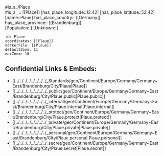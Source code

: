 ﻿---
location: [50.76,10.93] 
mapzoom: [7,12] 
mapmarker: city 
type: City
tags:
- geo/City


SpocWebEntityId: 33405
isDeleted: false
confidential: public

---
#is_a_/Place  
#is_a_ :: [[Place]] 
[has_place_longitude::12.42] 
[has_place_latitude::52.42] 
[name::Plaue] 
has_place_country:: [[Germany]]  
has_place_province:: [[Brandenburg]]  
[Population::] 
[Unknown::] 


```leaflet
id: Plaue
coordinates: [[Plaue]] 
markerFile: [[Plaue]] 
defaultZoom: 11 
maxZoom: 18
```


## Confidential Links & Embeds: 
- [[../../../../../../../../_Standards/geo/Continent/Europe/Germany/Germany~East/Brandenburg/City/Plaue|Plaue]] 
- [[../../../../../../../../_public/geo/Continent/Europe/Germany/Germany~East/Brandenburg/City/Plaue.public|Plaue.public]] 
- [[../../../../../../../../_internal/geo/Continent/Europe/Germany/Germany~East/Brandenburg/City/Plaue.internal|Plaue.internal]] 
- [[../../../../../../../../_protect/geo/Continent/Europe/Germany/Germany~East/Brandenburg/City/Plaue.protect|Plaue.protect]] 
- [[../../../../../../../../_private/geo/Continent/Europe/Germany/Germany~East/Brandenburg/City/Plaue.private|Plaue.private]] 
- [[../../../../../../../../_personal/geo/Continent/Europe/Germany/Germany~East/Brandenburg/City/Plaue.personal|Plaue.personal]] 
- [[../../../../../../../../_secret/geo/Continent/Europe/Germany/Germany~East/Brandenburg/City/Plaue.secret|Plaue.secret]] 
